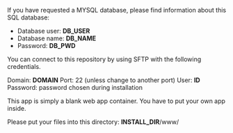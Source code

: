 If you have requested a MYSQL database, please find information about this SQL database:

- Database user: __DB_USER__
- Database name: __DB_NAME__
- Password: __DB_PWD__

You can connect to this repository by using SFTP with the following credentials.

Domain: __DOMAIN__
Port: 22 (unless change to another port)
User: __ID__
Password: password chosen during installation

This app is simply a blank web app container. You have to put your own app inside.

Please put your files into this directory: __INSTALL_DIR__/www/
